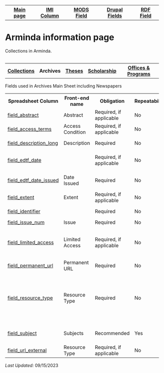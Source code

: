 <!DOCTYPE html>
<html>
<body>

<table style="width:100%">
  <tr>
    <th><a href="index.md">Main page</a></th>
	<th><a href="IMI.md">IMI Column</a></th>
    <th><a href="MODS.md">MODS Field</a></th>
	<th><a href="DrupalFields.md">Drupal Fields</a></th>
    <th><a href="RDF.md">RDF Field</a></th>
  </tr>
<table>
 <h1>Arminda information page</h1> 
  
<p>Collections in Arminda.</p>
<table>
   <tr>
     		<th><a href="collections.md">Collections</a></th>
	   	<th>Archives</th>
		<th><a href="Theses.md">Theses</a></th>
		<th><a href="scholarship.md">Scholarship</a></th>
		<th><a href="Offices&Programs.md">Offices & Programs</a></th>
  </tr>
 </table>
<p>Fields used in Archives Main Sheet including Newspapers</p>
<table>
  	<tr>
		<th>Spreadsheet Column</th>
		<th>Front-end name</th>
		<th>Obligation</th>
		<th>Repeatability</th>
		<th>Public Field</th>
		<th>Additional Note</th>  
	</tr>
	<tr>
		<td><a href="field_abstract.md">field_abstract</a></td>
		<td>Abstract</td>
		<td>Required, if applicable</td>
		<td>No</td>
		<td>Yes</td>
		<td>For paragraphs, use 2 line breaks in the cell (ctrl + "Enter")</td>
	</tr>
	<tr>
		<td><a href="field_access_terms.md">field_access_terms</a></td>
		<td>Access Condition</td>
		<td>Required, if applicable</td>
		<td>No</td>
		<td>No</td>
		<td>Field must be used in conjunction with field_limited_access</td>
	</tr>
	<tr>
		<td><a href="field_description_long.md">field_description_long</a></td>
		<td>Description</td>
		<td>Required</td>
		<td>No</td>
		<td>Yes</td>
		<td>For paragraphs, use 2 line breaks in the cell (ctrl + "Enter")</td>
	</tr>
	<tr>
		<td><a href="field_edtf_date.md">field_edtf_date</a></td>
		<td></td>
		<td>Required, if applicable</td>
		<td>No</td>
		<td>No</td>
		<td>See "EDTF according to DateFormattingGuidelinesARMINDA" for formatting</td>
	</tr>
	<tr>
		<td><a href="field_edtf_date_issued.md">field_edtf_date_issued</a></td>
		<td>Date Issued</td>
		<td>Required</td>
		<td>No</td>
		<td>Yes</td>
		<td>See "EDTF according to DateFormattingGuidelinesARMINDA" for formatting</td>
	</tr>
	<tr>
		<td><a href="field_extent.md">field_extent</a></td>
		<td>Extent</td>
		<td>Required, if applicable</td>
		<td>No</td>
		<td>Yes</td>
		<td></td>
  	</tr>
	<tr>
		<td><a href="field_identifier.md">field_identifier</a></td>
		<td></td>
		<td>Required</td>
		<td>No</td>
		<td>No</td>
		<td>See collection guidelines for creation protocols</td>
	</tr>
	<tr>
		<td><a href="field_issue_num.md">field_issue_num</a></td>
		<td>Issue</td>
		<td>Required</td>
		<td>No</td>
		<td>Yes</td>
		<td>Required for newspaper module</td>
	</tr>
	<tr>
		<td><a href="field_limited_access.md">field_limited_access</a></td>
		<td>Limited Access</td>
		<td>Required, if applicable</td>
		<td>No</td>
		<td>Yes</td>
		<td>There are two Access Condition fields.The other is field_access_terms. Field must be used in conjunction 			with field_access_terms.</td>
	</tr>
	<tr>
		<td><a href="field_permanent_url.md">field_permanent_url</a></td>
		<td>Permanent URL</td>
		<td>Required</td>
		<td>No</td>
		<td>Yes</td>
		<td></td>
	</tr>
	<tr>
		<td><a href="field_resource_type.md">field_resource_type</a></td>
		<td>Resource Type</td>
		<td>Required</td>
		<td>No</td>
		<td>No</td>
		<td>Due to the structure of Islandora 8, field_resource_type is a technical metadata field that has more to do with display of objects and less of the Type of Resource the object is - thus the definition, parameters and rules are different than other descriptive metadata fields.</td>
	</tr>
	<tr>
		<td><a href="field_subject.md">field_subject</a></td>
		<td>Subjects</td>
		<td>Recommended</td>
		<td>Yes</td>
		<td>Yes</td>
		<td>All terms must contain prefix of either “subject:”,”family:”,”person:”, or "corporate_body:"</td>
	</tr>
	<tr>
		<td><a href="field_url_external.md">field_url_external</a></td>
		<td>Resource Type</td>
		<td>Required, if applicable</td>
		<td>No</td>
		<td>Yes</td>
		<td>Storage consideration URL. Currently storage is in Google Drive. </td>
	</tr>
</table>
<dl>
	<p><i>Last Updated: </i>09/15/2023</p>
</dl>
</body>
</html>
